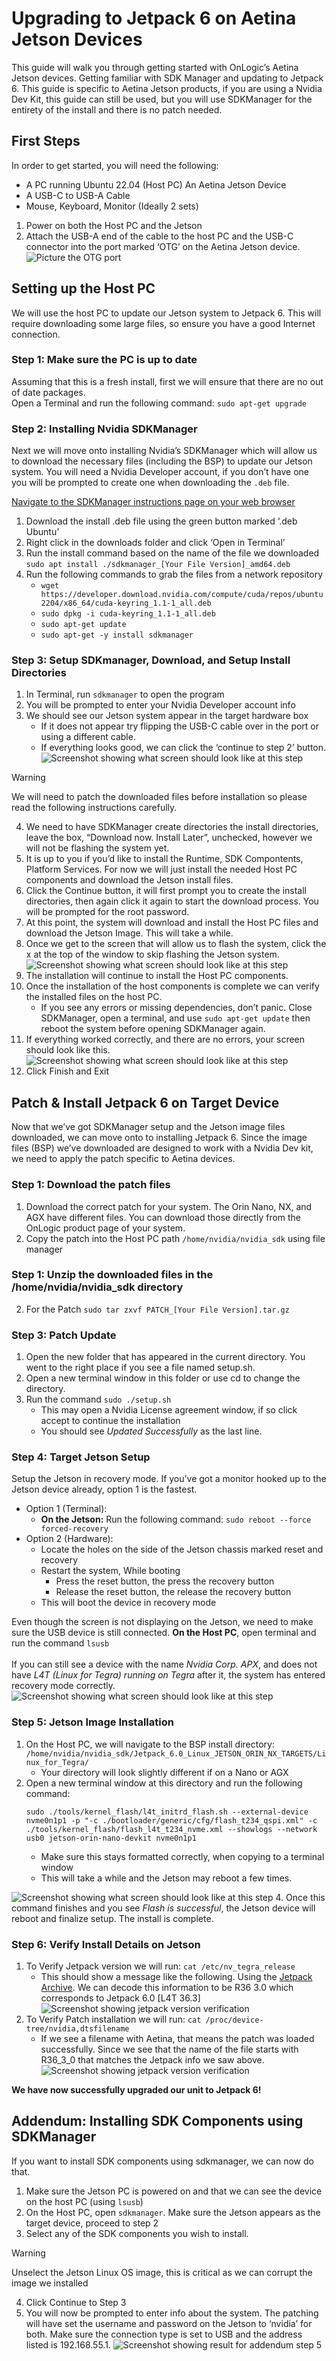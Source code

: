 # Upgrading to Jetpack 6 on Aetina Jetson Devices

This guide will walk you through getting started with OnLogic’s Aetina Jetson devices. Getting familiar with SDK Manager and updating to Jetpack 6. This guide is specific to Aetina Jetson products, if you are using a Nvidia Dev Kit, this guide can still be used, but you will use SDKManager for the entirety of the install and there is no patch needed.

## First Steps <br/>

In order to get started, you will need the following:
- A PC running Ubuntu 22.04 (Host PC)
 An Aetina Jetson Device
- A USB-C to USB-A Cable
- Mouse, Keyboard, Monitor (Ideally 2 sets)

1. Power on both the Host PC and the Jetson
2. Attach the USB-A end of the cable to the host PC and the USB-C connector into the port marked ‘OTG’ on the Aetina Jetson device.
![Picture the OTG port](/assets/otgport.jpg) 

## Setting up the Host PC <br/>

We will use the host PC to update our Jetson system to Jetpack 6. This will require downloading some large files, so ensure you have a good Internet connection.

### Step 1: Make sure the PC is up to date <br/>
Assuming that this is a fresh install, first we will ensure that there are no out of date packages. <br/>
Open a Terminal and run the following command: ``` sudo apt-get upgrade ```

### Step 2: Installing Nvidia SDKManager <br/>

Next we will move onto installing Nvidia’s SDKManager which will allow us to download the necessary files (including the BSP) to update our Jetson system. You will need a Nvidia Developer account, if you don’t have one you will be prompted to create one when downloading the ```.deb``` file.

[Navigate to the SDKManager instructions page on your web browser](https://developer.nvidia.com/sdk-manager)

1. Download the install .deb file using the green button marked ‘.deb Ubuntu’
2. Right click in the downloads folder and click ‘Open in Terminal’
3. Run the install command based on the name of the file we downloaded ```sudo apt install ./sdkmanager_[Your File Version]_amd64.deb```
4. Run the following commands to grab the files from a network repository
    - ```wget https://developer.download.nvidia.com/compute/cuda/repos/ubuntu2204/x86_64/cuda-keyring_1.1-1_all.deb```
    - ```sudo dpkg -i cuda-keyring_1.1-1_all.deb```
    - ```sudo apt-get update```
    - ```sudo apt-get -y install sdkmanager```

### Step 3: Setup SDKmanager, Download, and Setup Install Directories <br/>
1. In Terminal, run ```sdkmanager``` to open the program
2. You will be prompted to enter your Nvidia Developer account info
3. We should see our Jetson system appear in the target hardware box
    - If it does not appear try flipping the USB-C cable over in the port or using a different cable.
    - If everything looks good, we can click the ‘continue to step 2’ button.
 ![Screenshot showing what screen should look like at this step](/assets/initsdk.png) 
> [!WARNING]
> We will need to patch the downloaded files before installation so please read the following instructions carefully.
4. We need to have SDKManager create directories the install directories, leave the box, “Download now. Install Later”, unchecked, however we will not be flashing the system yet.
5. It is up to you if you’d like to install the Runtime, SDK Compontents, Platform Services. For now we will just install the needed Host PC components and download the Jetson install files.
6. Click the Continue button, it will first prompt you to create the install directories, then again click it again to start the download process. You will be prompted for the root password.
7. At this point, the system will download and install the Host PC files and download the Jetson Image. This will take a while.
8. Once we get to the screen that will allow us to flash the system, click the x at the top of the window to skip flashing the Jetson system.
![Screenshot showing what screen should look like at this step](/assets/cancelpic.png)
9. The installation will continue to install the Host PC components.
10. Once the installation of the host components is complete we can verify the installed files on the host PC.
    - If you see any errors or missing dependencies, don’t panic. Close SDKManager, open a terminal, and use ```sudo apt-get update``` then reboot the system before opening SDKManager again.
11. If everything worked correctly, and there are no errors, your screen should look like this.
![Screenshot showing what screen should look like at this step](/assets/initcomplete.png)
12. Click Finish and Exit

## Patch & Install Jetpack 6 on Target Device <br/>
Now that we’ve got SDKManager setup and the Jetson image files downloaded, we can move onto to installing Jetpack 6. Since the image files (BSP) we’ve downloaded are designed to work with a Nvidia Dev kit, we need to apply the patch specific to Aetina devices.

### Step 1: Download the patch files <br/>
1. Download the correct patch for your system. The Orin Nano, NX, and AGX have different files. You can download those directly from the OnLogic product page of your system.
2. Copy the patch into the Host PC path ```/home/nvidia/nvidia_sdk``` using file manager

### Step 1: Unzip the downloaded files in the /home/nvidia/nvidia_sdk directory <br/>
2. For the Patch ```sudo tar zxvf PATCH_[Your File Version].tar.gz```

### Step 3: Patch Update <br/>
1. Open the new folder that has appeared in the current directory. You went to the right place if you see a file named setup.sh.
2. Open a new terminal window in this folder or use cd to change the directory.
3. Run the command ```sudo ./setup.sh```
   - This may open a Nvidia License agreement window, if so click accept to continue the installation
   - You should see _Updated Successfully_ as the last line.

### Step 4: Target Jetson Setup <br/>
Setup the Jetson in recovery mode. If you’ve got a monitor hooked up to the Jetson device already, option 1 is the fastest.
- Option 1 (Terminal):
  - **On the Jetson:** Run the following command: ```sudo reboot --force forced-recovery```
- Option 2 (Hardware):
  - Locate the holes on the side of the Jetson chassis marked reset and recovery
  - Restart the system, While booting
    - Press the reset button, the press the recovery button
    - Release the reset button, the release the recovery button
  - This will boot the device in recovery mode

Even though the screen is not displaying on the Jetson, we need to make sure the USB device is still connected. **On the Host PC**, open terminal and run the command ```lsusb``` <br/><br/>
If you can still see a device with the name _Nvidia Corp. APX_, and does not have _L4T (Linux for Tegra) running on Tegra_ after it, the system has entered recovery mode correctly.
![Screenshot showing what screen should look like at this step](/assets/patch7.png)

### Step 5: Jetson Image Installation <br/>
1. On the Host PC, we will navigate to the BSP install directory: ```/home/nvidia/nvidia_sdk/Jetpack_6.0_Linux_JETSON_ORIN_NX_TARGETS/Linux_for_Tegra/```
    - Your directory will look slightly different if on a Nano or AGX
2. Open a new terminal window at this directory and run the following command:
   ```
   sudo ./tools/kernel_flash/l4t_initrd_flash.sh --external-device nvme0n1p1 -p "-c ./bootloader/generic/cfg/flash_t234_qspi.xml" -c ./tools/kernel_flash/flash_l4t_t234_nvme.xml --showlogs --network usb0 jetson-orin-nano-devkit nvme0n1p1
   ```
   - Make sure this stays formatted correctly, when copying to a terminal window
   - This will take a while and the Jetson may reboot a few times.

![Screenshot showing what screen should look like at this step](/assets/patch8.png)
4. Once this command finishes and you see _Flash is successful_, the Jetson device will reboot and finalize setup. The install is complete.

### Step 6: Verify Install Details on Jetson <br/>
1. To Verify Jetpack version we will run: ```cat /etc/nv_tegra_release```
    - This should show a message like the following. Using the [Jetpack Archive](https://developer.nvidia.com/embedded/jetpack-archive). We can decode this information to be R36 3.0 which corresponds to Jetpack 6.0 [L4T 36.3]
     ![Screenshot showing jetpack version verification](/assets/jetpackverify.png)
3. To Verify Patch installation we will run: ```cat /proc/device-tree/nvidia,dtsfilename```
    - If we see a filename with Aetina, that means the patch was loaded successfully. Since we see that the name of the file starts with R36_3_0 that matches the Jetpack info we saw above.
      ![Screenshot showing jetpack version verification](/assets/patchverify.png)
  
**We have now successfully upgraded our unit to Jetpack 6!**

## Addendum: Installing SDK Components using SDKManager <br/>
If you want to install SDK components using sdkmanager, we can now do that.
1. Make sure the Jetson PC is powered on and that we can see the device on the host PC (using ```lsusb```)
2. On the Host PC, open ```sdkmanager```. Make sure the Jetson appears as the target device, proceed to step 2
3. Select any of the SDK components you wish to install.
   
> [!WARNING]
> Unselect the Jetson Linux OS image, this is critical as we can corrupt the image we installed
4. Click Continue to Step 3
5. You will now be prompted to enter info about the system. The patching will have set the username and password on the Jetson to ‘nvidia’ for both. Make sure the connection type is set to USB and the address listed is 192.168.55.1.
![Screenshot showing result for addendum step 5](/assets/adden3.png)





